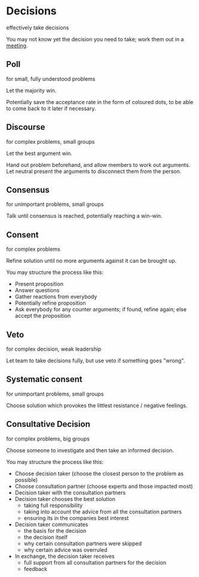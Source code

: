 # Decisions

effectively take decisions

You may not know yet the decision you need to take; work them out in a [meeting](meetings.md).

## Poll

for small, fully understood problems

Let the majority win.

Potentially save the acceptance rate in the form of coloured dots, to be able to come back to it later if necessary.

## Discourse

for complex problems, small groups

Let the best argument win.

Hand out problem beforehand, and allow members to work out arguments. Let neutral present the arguments to disconnect them from the person.

## Consensus

for unimportant problems, small groups

Talk until consensus is reached, potentially reaching a win-win.


## Consent

for complex problems

Refine solution until no more arguments against it can be brought up.

You may structure the process like this:

- Present proposition
- Answer questions
- Gather reactions from everybody
- Potentially refine proposition
- Ask everybody for any counter arguments; if found, refine again; else accept the proposition

## Veto

for complex decision, weak leadership

Let team to take decisions fully, but use veto if something goes "wrong".

## Systematic consent

for unimportant problems, small groups

Choose solution which provokes the littlest resistance / negative feelings.

## Consultative Decision

for complex problems, big groups

Choose someone to investigate and then take an informed decision.

You may structure the process like this:

- Choose decision taker (choose the closest person to the problem as possible)
- Choose consultation partner (choose experts and those impacted most)
- Decision taker with the consultation partners
- Decision taker chooses the best solution
  - taking full responsibility
  - taking into account the advice from all the consultation partners
  - ensuring its in the companies best interest
- Decision taker communicates
  - the basis for the decision
  - the decision itself
  - why certain consultation partners were skipped
  - why certain advice was overruled
- In exchange, the decision taker receives
  - full support from all consultation partners for the decision
  - feedback
